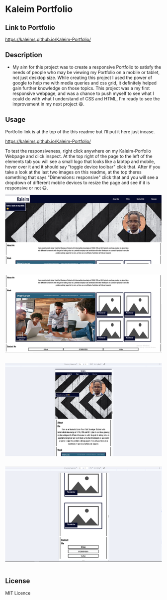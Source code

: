 # Kaleim Portfolio

## Link to Portfolio

https://kaleims.github.io/Kaleim-Portfolio/ 

## Description
- My aim for this project was to create a responsive Portfolio to satisfy the needs of people who may be viewing my Portfolio on a mobile or tablet, not just desktop size.
  While creating this project I used the power of google to help me with media queries and css grid, it definitely helped gain further knowledge on those topics. This project was a my first responsive webpage, and was a chance to push myself to see what I could do with what I understand of CSS and HTML, I'm ready to see the improvement in my next project :satisfied:.
   
## Usage

Portfolio link is at the top of the this readme but I'll put it here just incase.

https://kaleims.github.io/Kaleim-Portfolio/ 

To test the responsiveness, right click anywhere on my Kaleim-Porfolio Webpage and click inspect. At the top right of the page to the left of the elements tab you will see a small logo that looks like a labtop and mobile, hover over it and it should say "toggle device toolbar" click that. After if you take a look at the last two images on this readme, at the top theres something that says "Dimensions: responsive" click that and you will see a dropdown of different mobile devices to resize the page and see if it is responsive or not :smiley:.

![alt text](assets/images/Readme-Webpage.PNG)&nbsp;&nbsp;&nbsp;

![alt text](assets/images/Readme-Webpage2.PNG)&nbsp;&nbsp;&nbsp;

![alt text](assets/images/Readme-Webpage3.PNG)&nbsp;&nbsp;&nbsp;

![alt text](assets/images/Readme-Webpage4.PNG)&nbsp;&nbsp;&nbsp;

## License

MIT Licence
